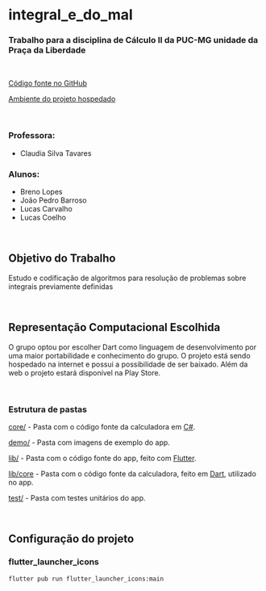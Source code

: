 # integral_e_do_mal

### Trabalho para a disciplina de Cálculo II da PUC-MG unidade da Praça da Liberdade

<br>

[Código fonte no GitHub](https://github.com/LucasVinicius314/integral-e-do-mal)

[Ambiente do projeto hospedado](https://integral-e-do-mal.herokuapp.com/)

<br>

### Professora:

* Claudia Silva Tavares

### Alunos:

* Breno Lopes
* João Pedro Barroso
* Lucas Carvalho
* Lucas Coelho

<br>

## Objetivo do Trabalho

Estudo e codificação de algoritmos para resolução de problemas sobre integrais previamente definidas

<br>

## Representação Computacional Escolhida

O grupo optou por escolher Dart como linguagem de desenvolvimento por uma maior
portabilidade e conhecimento do grupo. O projeto está sendo hospedado na internet e
possui a possibilidade de ser baixado. Além da web o projeto estará disponível na Play
Store.

<br>

### Estrutura de pastas

[core/](/core/) - Pasta com o código fonte da calculadora em [C#](https://docs.microsoft.com/en-us/dotnet/csharp/).

[demo/](/demo/) - Pasta com imagens de exemplo do app.

[lib/](/lib/) - Pasta com o código fonte do app, feito com [Flutter](https://flutter.dev/).

[lib/core](/lib/core/) - Pasta com o código fonte da calculadora, feito em [Dart](https://dart.dev/), utilizado no app.

[test/](/test/) - Pasta com testes unitários do app.

<br>

## Configuração do projeto

### flutter_launcher_icons

```bash
flutter pub run flutter_launcher_icons:main
```
